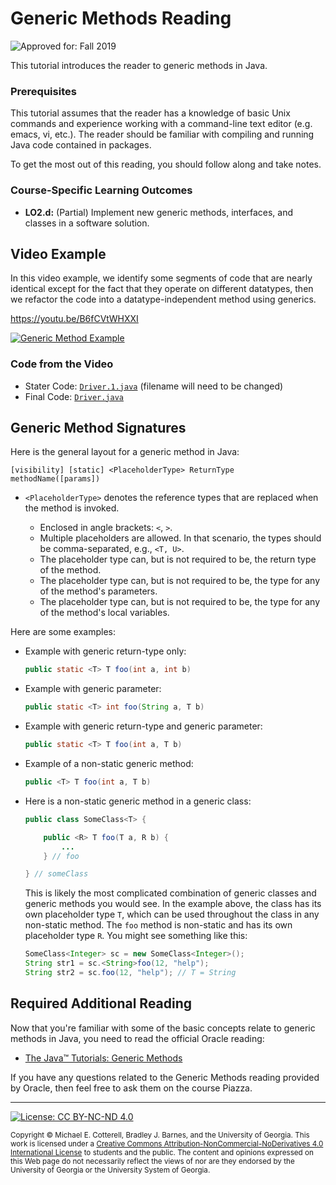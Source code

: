 # Generic Methods Reading

![Approved for: Fall 2019](https://img.shields.io/badge/Approved%20for-Fall%202019-brightgreen)

This tutorial introduces the reader to generic methods in Java.

### Prerequisites

This tutorial assumes that the reader has a knowledge of basic Unix commands and experience working
with a command-line text editor (e.g. emacs, vi, etc.). The reader should be familiar with compiling
and running Java code contained in packages.

To get the most out of this reading, you should follow along and take notes.

### Course-Specific Learning Outcomes

* **LO2.d:** (Partial) Implement new generic methods, interfaces, and classes in a software solution.

## Video Example

In this video example, we identify some segments of code that are nearly
identical except for the fact that they operate on different datatypes, then 
we refactor the code into a datatype-independent method using generics.

https://youtu.be/B6fCVtWHXXI

<a href="https://youtu.be/B6fCVtWHXXI">
<img src="https://img.youtube.com/vi/B6fCVtWHXXI/0.jpg?201909191514" alt="Generic Method Example">
</a>


### Code from the Video

* Stater Code: [`Driver.1.java`](src/cs1302/generics/Driver.1.java) (filename will need to be changed)
* Final Code: [`Driver.java`](src/cs1302/generics/Driver.java)

## Generic Method Signatures

Here is the general layout for a generic method in Java:

```
[visibility] [static] <PlaceholderType> ReturnType methodName([params])
```

* `<PlaceholderType>` denotes the reference types that are replaced when
  the method is invoked. 
  
  * Enclosed in angle brackets: `<`, `>`.
  * Multiple placeholders are allowed. In that scenario, the types
    should be comma-separated, e.g., `<T, U>`.   
  * The placeholder type can, but is not required to be, the return
    type of the method.    
  * The placeholder type can, but is not required to be, the type
    for any of the method's parameters.     
  * The placeholder type can, but is not required to be, the type
    for any of the method's local variables.
    
Here are some examples:

* Example with generic return-type only: 
  ```java
  public static <T> T foo(int a, int b)
  ```
  
* Example with generic parameter:
  ```java
  public static <T> int foo(String a, T b)
  ```
  
* Example with generic return-type and generic parameter:
  ```java
  public static <T> T foo(int a, T b)
  ```
  
* Example of a non-static generic method:
  ```java
  public <T> T foo(int a, T b)
  ```
  
* Here is a non-static generic method in a generic class:
  ```java
  public class SomeClass<T> {
  
      public <R> T foo(T a, R b) {
          ...
      } // foo
  
  } // someClass
  ```
  This is likely the most complicated combination of generic classes and generic
  methods you would see. In the example above, the class has its own placeholder
  type `T`, which can be used throughout the class in any non-static method. The
  `foo` method is non-static and has its own placeholder type `R`. You might see
  something like this:
  ```java
  SomeClass<Integer> sc = new SomeClass<Integer>();
  String str1 = sc.<String>foo(12, "help");
  String str2 = sc.foo(12, "help"); // T = String
  ```

## Required Additional Reading

Now that you're familiar with some of the basic concepts relate to generic
methods in Java, you need to read the official Oracle reading:

* [The Java™ Tutorials: Generic Methods](https://docs.oracle.com/javase/tutorial/java/generics/methods.html)

If you have any questions related to the Generic Methods reading provided by
Oracle, then feel free to ask them on the course Piazza.

<hr/>

[![License: CC BY-NC-ND 4.0](https://img.shields.io/badge/License-CC%20BY--NC--ND%204.0-lightgrey.svg)](http://creativecommons.org/licenses/by-nc-nd/4.0/)

<small>
Copyright &copy; Michael E. Cotterell, Bradley J. Barnes, and the University of Georgia.
This work is licensed under a <a rel="license" href="http://creativecommons.org/licenses/by-nc-nd/4.0/">Creative Commons Attribution-NonCommercial-NoDerivatives 4.0 International License</a> to students and the public.
The content and opinions expressed on this Web page do not necessarily reflect the views of nor are they endorsed by the University of Georgia or the University System of Georgia.
</small>

